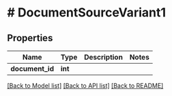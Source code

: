 # # DocumentSourceVariant1

## Properties

Name | Type | Description | Notes
------------ | ------------- | ------------- | -------------
**document_id** | **int** |  |

[[Back to Model list]](../../README.md#models) [[Back to API list]](../../README.md#endpoints) [[Back to README]](../../README.md)
